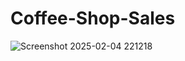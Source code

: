 # Coffee-Shop-Sales
![Screenshot 2025-02-04 221218](https://github.com/user-attachments/assets/fbc8b19a-7b55-4a25-8f98-fc27e0737c46)

